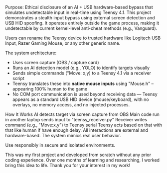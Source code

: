 Purpose: Ethical disclosure of an AI + USB hardware-based bypass that simulates undetectable input in real-time using Teensy 4.1.
This project demonstrates a stealth input bypass using external screen detection and USB HID spoofing. It operates entirely outside the game process, making it undetectable by current kernel-level anti-cheat methods (e.g., Vanguard).

Users can rename the Teensy device to trusted hardware like Logitech USB Input, Razer Gaming Mouse, or any other generic name.

The system architecture:
- Uses screen capture (OBS / capture card)
- Runs an AI detection model (e.g., YOLO) to identify targets visually
- Sends simple commands ("Move: x,y) to a Teensy 4.1 via a receiver script
- Teensy translates these into **native mouse inputs** using "Mouse.h" – appearing 100% human to the game
- No COM port communication is used beyond receiving data — Teensy appears as a standard USB HID device (mouse/keyboard), with no overlays, no memory access, and no injected processes.

How It Works
AI detects target via screen capture from OBS
Main code run in another laptop sends input to "teensy_receiver.py"
Receiver writes command (e.g., "Move:x,y") to Teensy serial
Teensy acts based on that with that like human if have enough delay.
All interactions are external and hardware-based. The system mimics real user behavior.

Use responsibly in secure and isolated environments.

This was my first project and developed from scratch without any prior coding experience. Over one months of learning and researching, I worked bring this idea to life. Thank you for your interest in my work!
